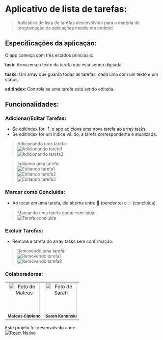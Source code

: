# Aplicativo de lista de tarefas:
>Aplicativo de lista de tarefas desenvolvido para a matéria de programação de aplicações mobile em android.

## Especificações da aplicação:
O app começa com três estados principais:

**task**: Armazena o texto da tarefa que está sendo digitada.

**tasks**: Um array que guarda todas as tarefas, cada uma com um texto e um status.

**editIndex**: Controla se uma tarefa está sendo editada.

## Funcionalidades:
### Adicionar/Editar Tarefas:
- Se editIndex for -1, o app adiciona uma nova tarefa ao array tasks.
- Se editIndex for um índice válido, a tarefa correspondente é atualizada.
> Adicionando uma tarefa: <br>
![Adicionando tarefa1](https://github.com/user-attachments/assets/d16bef57-4922-4e21-81b6-e199596fa2c8) <br>
![Adicionando tarefa2](https://github.com/user-attachments/assets/ae61d840-c478-4249-8fde-5838d6464416)


> Editando uma tarefa: <br>
![Editando tarefa1](https://github.com/user-attachments/assets/48e54842-ad43-4dec-8e56-51bd322724b0) <br>
![Editando tarefa2](https://github.com/user-attachments/assets/b667321a-7231-4869-a111-13d86e07e621) <br>
![Editando tarefa3](https://github.com/user-attachments/assets/2c1706c7-54a1-4bfb-a09c-23a44ca88754)


### Marcar como Concluída:
- Ao tocar em uma tarefa, ela alterna entre 🔲 (pendente) e ✅ (concluída).
> Marcando uma tarefa como concluída: <br>
![Tarefa concluída](https://github.com/user-attachments/assets/c5b93010-1990-4579-92a9-32bc6138b6b9)

### Excluir Tarefas:
- Remove a tarefa do array tasks sem confirmação.
> Removendo uma tarefa: <br>
![Removendo tarefa1](https://github.com/user-attachments/assets/e0ce94b9-6a93-41ee-9816-3227aaca5f4d) <br>
![Removendo tarefa2](https://github.com/user-attachments/assets/3a1b81bb-9724-467f-80d9-18113947d7cd)

### Colaboradores:
  <table>
    <tr>
      <td align="center">
      <a href="#" title="Foto de Mateus">
        <img src="https://avatars.githubusercontent.com/u/100164090?v=4" width="100px;" alt="Foto de Mateus"/><br>
        <sub>
          <b>Mateus Cipriano</b>
        </sub>
      </a>
      </td>
      <td align="center">
      <a href="#" title="Foto de Sarah">
        <img src="https://avatars.githubusercontent.com/u/185303323?v=4" width="100px;" alt="Foto de Sarah"/><br>
        <sub>
          <b>Sarah Kamínski</b>
        </sub>
      </a>
      </td>
    </tr>
  </table>
  

Este projeto foi desenvolvido com: <br>
![React Native](https://img.shields.io/badge/React_Native-20232A?style=plasctic&logo=react&logoColor=61DAFB)
